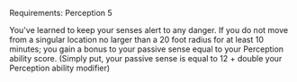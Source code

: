 Requirements: Perception 5

You've learned to keep your senses alert to any danger. If you do not move from a singular location no larger than a 20 foot radius for at least 10 minutes; you gain a bonus to your passive sense equal to your Perception ability score. (Simply put, your passive sense is equal to 12 + double your Perception ability modifier)